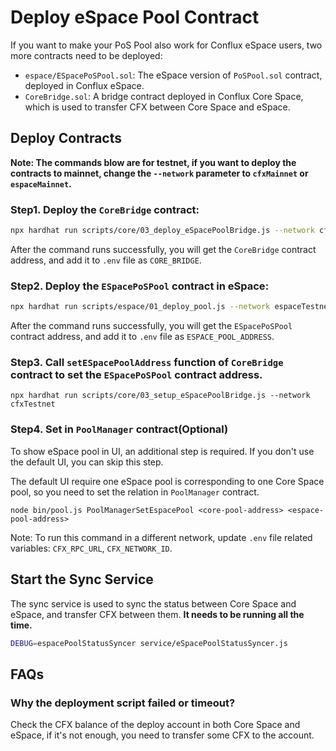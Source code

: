 # Deploy eSpace Pool Contract

If you want to make your PoS Pool also work for Conflux eSpace users, two more contracts need to be deployed:

* `espace/ESpacePoSPool.sol`: The eSpace version of `PoSPool.sol` contract, deployed in Conflux eSpace.
* `CoreBridge.sol`: A bridge contract deployed in Conflux Core Space, which is used to transfer CFX between Core Space and eSpace.

## Deploy Contracts

**Note: The commands blow are for testnet, if you want to deploy the contracts to mainnet, change the `--network` parameter to `cfxMainnet` or `espaceMainnet`.**

### Step1. Deploy the `CoreBridge` contract:

```bash
npx hardhat run scripts/core/03_deploy_eSpacePoolBridge.js --network cfxTestnet
```

After the command runs successfully, you will get the `CoreBridge` contract address, and add it to `.env` file as `CORE_BRIDGE`.

### Step2. Deploy the `ESpacePoSPool` contract **in eSpace**:

```bash
npx hardhat run scripts/espace/01_deploy_pool.js --network espaceTestnet
```

After the command runs successfully, you will get the `ESpacePoSPool` contract address, and add it to `.env` file as `ESPACE_POOL_ADDRESS`.

### Step3. Call `setESpacePoolAddress` function of `CoreBridge` contract to set the `ESpacePoSPool` contract address.

```hash
npx hardhat run scripts/core/03_setup_eSpacePoolBridge.js --network cfxTestnet
```

### Step4. Set in `PoolManager` contract(Optional)

To show eSpace pool in UI, an additional step is required. If you don't use the default UI, you can skip this step.

The default UI require one eSpace pool is corresponding to one Core Space pool, so you need to set the relation in `PoolManager` contract.

```hash
node bin/pool.js PoolManagerSetEspacePool <core-pool-address> <espace-pool-address>
```

Note: To run this command in a different network, update `.env` file related variables: `CFX_RPC_URL`, `CFX_NETWORK_ID`.

## Start the Sync Service

The sync service is used to sync the status between Core Space and eSpace, and transfer CFX between them. **It needs to be running all the time.**

```sh
DEBUG=espacePoolStatusSyncer service/eSpacePoolStatusSyncer.js
```

## FAQs

### Why the deployment script failed or timeout?

Check the CFX balance of the deploy account in both Core Space and eSpace, if it's not enough, you need to transfer some CFX to the account.
